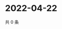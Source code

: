 # 2022-04-22

共 0 条

<!-- BEGIN WEIBO -->
<!-- 最后更新时间 Fri Apr 22 2022 20:08:11 GMT+0800 (China Standard Time) -->

<!-- END WEIBO -->
